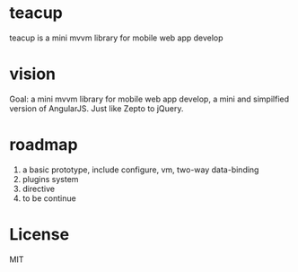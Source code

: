 teacup
======

teacup is a mini mvvm library for mobile web app develop

vision
======

Goal: a mini mvvm library for mobile web app develop, a mini and simpilfied version of AngularJS. Just like Zepto to jQuery.

roadmap
=======
1. a basic prototype, include configure, vm, two-way data-binding
2. plugins system
3. directive
4. to be continue

License
=======
MIT

